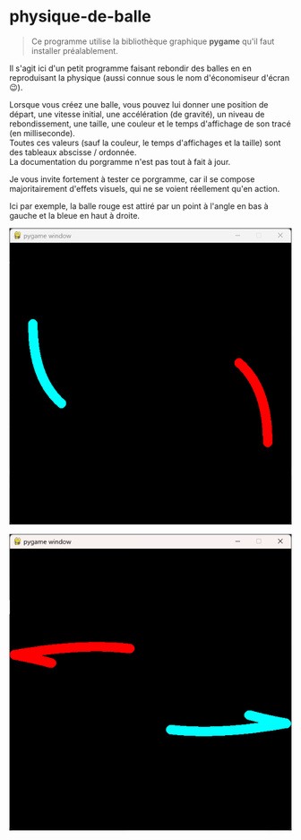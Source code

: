 # physique-de-balle

> Ce programme utilise la bibliothèque graphique **pygame** qu'il faut installer préalablement.

Il s'agit ici d'un petit programme faisant rebondir des balles en en reproduisant la physique (aussi connue sous le nom d'économiseur d'écran :wink:).

Lorsque vous créez une balle, vous pouvez lui donner une position de départ, une vitesse initial, une accélération (de gravité), un niveau de rebondissement, une taille, une couleur et le temps d'affichage de son tracé (en milliseconde). <br>
Toutes ces valeurs (sauf la couleur, le temps d'affichages et la taille) sont des tableaux abscisse / ordonnée.  
La documentation du porgramme n'est pas tout à fait à jour.

Je vous invite fortement à tester ce porgramme, car il se compose majoritairement d'effets visuels, qui ne se voient réellement qu'en action.

Ici par exemple, la balle rouge est attiré par un point à l'angle en bas à gauche et la bleue en haut à droite.

![alt text](https://github.com/Hyrhoo/physique-de-balle/blob/main/img/Capture%20d’écran%202023-02-08%20200336.png)

![alt text](https://github.com/Hyrhoo/physique-de-balle/blob/main/img/Capture%20d’écran%202023-02-08%20200351.png)
